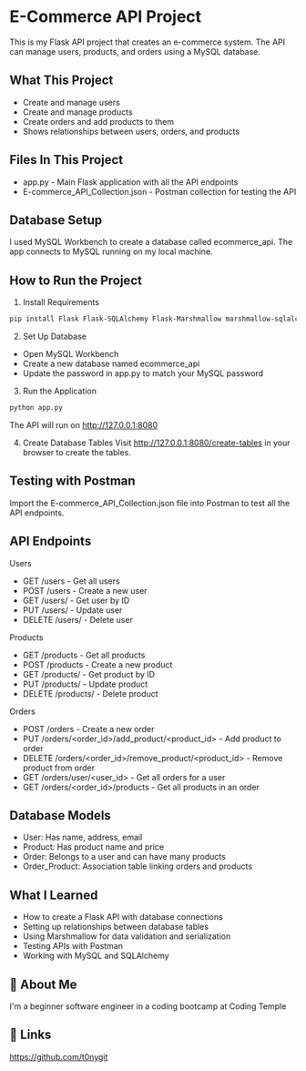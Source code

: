 
# E-Commerce API Project

This is my Flask API project that creates an e-commerce system. The API can manage users, products, and orders using a MySQL database.

## What This Project 

- Create and manage users
- Create and manage products
- Create orders and add products to them
- Shows relationships between users, orders, and products
## Files In This Project

- app.py - Main Flask application with all the API endpoints
- E-commerce_API_Collection.json - Postman collection for testing the API
## Database Setup

I used MySQL Workbench to create a database called ecommerce_api. The app connects to MySQL running on my local machine.
## How to Run the Project

1. Install Requirements
```bash
pip install Flask Flask-SQLAlchemy Flask-Marshmallow marshmallow-sqlalchemy mysql-connector-python
```
2. Set Up Database
- Open MySQL Workbench
- Create a new database named ecommerce_api
- Update the password in app.py to match your MySQL password

3. Run the Application
```bash
python app.py
```
The API will run on http://127.0.0.1:8080

4. Create Database Tables
Visit http://127.0.0.1:8080/create-tables in your browser to create the tables.



## Testing with Postman

Import the E-commerce_API_Collection.json file into Postman to test all the API endpoints.


## API Endpoints

Users
- GET /users - Get all users
- POST /users - Create a new user
- GET /users/<id> - Get user by ID
- PUT /users/<id> - Update user
- DELETE /users/<id> - Delete user

Products
- GET /products - Get all products
- POST /products - Create a new product
- GET /products/<id> - Get product by ID
- PUT /products/<id> - Update product
- DELETE /products/<id> - Delete product

Orders
- POST /orders - Create a new order
- PUT /orders/<order_id>/add_product/<product_id> - Add product to order
- DELETE /orders/<order_id>/remove_product/<product_id> - Remove product from order
- GET /orders/user/<user_id> - Get all orders for a user
- GET /orders/<order_id>/products - Get all products in an order
## Database Models

- User: Has name, address, email
- Product: Has product name and price
- Order: Belongs to a user and can have many products
- Order_Product: Association table linking orders and products
## What I Learned

- How to create a Flask API with database connections
- Setting up relationships between database tables
- Using Marshmallow for data validation and serialization
- Testing APIs with Postman
- Working with MySQL and SQLAlchemy

## 🚀 About Me
I'm a beginner software engineer in a coding bootcamp at Coding Temple

## 🔗 Links
https://github.com/t0nygit



